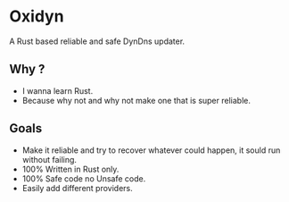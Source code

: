 # Oxidyn
A Rust based reliable and safe DynDns updater.

## Why ?
- I wanna learn Rust.
- Because why not and why not make one that is super reliable.

## Goals

- Make it reliable and try to recover whatever could happen, it sould run without failing.
- 100% Written in Rust only.
- 100% Safe code no Unsafe code.
- Easily add different providers.

